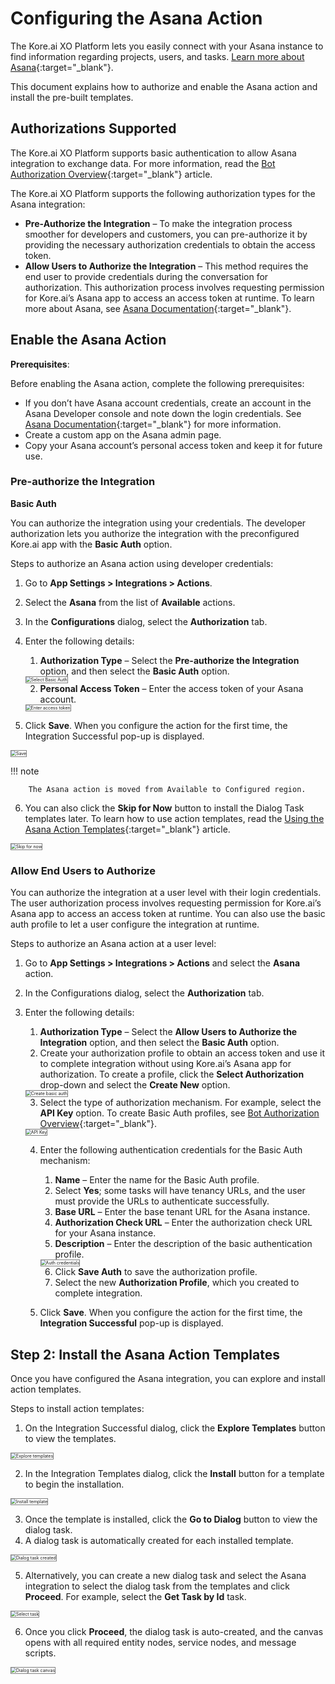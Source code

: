 
# Configuring the Asana Action

The Kore.ai XO Platform lets you easily connect with your Asana instance to find information regarding projects, users, and tasks. [Learn more about Asana](https://asana.com/){:target="_blank"}.

This document explains how to authorize and enable the Asana action and install the pre-built templates.


## Authorizations Supported

The Kore.ai XO Platform supports basic authentication to allow Asana integration to exchange data. For more information, read the [Bot Authorization Overview](../../../../dev-tools/bot-authorization/bot-authentication){:target="_blank"} article.

The Kore.ai XO Platform supports the following authorization types for the Asana integration:

* **Pre-Authorize the Integration** – To make the integration process smoother for developers and customers, you can pre-authorize it by providing the necessary authorization credentials to obtain the access token.
* **Allow Users to Authorize the Integration** – This method requires the end user to provide credentials during the conversation for authorization. This authorization process involves requesting permission for Kore.ai’s Asana app to access an access token at runtime. To learn more about Asana, see [Asana Documentation](https://developers.asana.com/docs/authentication){:target="_blank"}.


## Enable the Asana Action

**Prerequisites**:

Before enabling the Asana action, complete the following prerequisites:

* If you don’t have Asana account credentials, create an account in the Asana Developer console and note down the login credentials. See [Asana Documentation](https://developers.asana.com/docs/authentication){:target="_blank"} for more information.
* Create a custom app on the Asana admin page.
* Copy your Asana account’s personal access token and keep it for future use.


### Pre-authorize the Integration

**Basic Auth**

You can authorize the integration using your credentials. The developer authorization lets you authorize the integration with the preconfigured Kore.ai app with the **Basic Auth** option.

Steps to authorize an Asana action using developer credentials:

1. Go to **App Settings > Integrations > Actions**.
2. Select the **Asana** from the list of **Available** actions.  


3. In the **Configurations** dialog, select the **Authorization** tab.
4. Enter the following details:
    1. **Authorization Type** – Select the **Pre-authorize the Integration** option, and then select the **Basic Auth** option.  
    <img src="../images/asana-action-img2.png" alt="Select Basic Auth" title="Select Basic Auth" style="border: 1px solid gray;zoom:50%;"/>

    2. **Personal Access Token** – Enter the access token of your Asana account.  
    <img src="../images/asana-action-img3.png" alt="Enter access token" title="Enter access token" style="border: 1px solid gray;zoom:50%;"/>

5. Click **Save**. When you configure the action for the first time, the Integration Successful pop-up is displayed.  
<img src="../images/asana-action-img4.png" alt="Save" title="Save" style="border: 1px solid gray;zoom:50%;"/>

!!! note

        The Asana action is moved from Available to Configured region.

6. You can also click the **Skip for Now** button to install the Dialog Task templates later. To learn how to use action templates, read the [Using the Asana Action Templates](../using-the-asana-action-templates){:target="_blank"} article.  
<img src="../images/asana-action-img5.png" alt="Skip for now" title="Skip for now" style="border: 1px solid gray;zoom:50%;"/>


### Allow End Users to Authorize

You can authorize the integration at a user level with their login credentials. The user authorization process involves requesting permission for Kore.ai’s Asana app to access an access token at runtime. You can also use the basic auth profile to let a user configure the integration at runtime.

Steps to authorize an Asana action at a user level:

1. Go to **App Settings > Integrations > Actions** and select the **Asana** action.
2. In the Configurations dialog, select the **Authorization** tab.
3. Enter the following details:
    1. **Authorization Type** – Select the **Allow Users to Authorize the Integration** option, and then select the **Basic Auth** option.
    2. Create your authorization profile to obtain an access token and use it to complete integration without using Kore.ai’s Asana app for authorization. To create a profile, click the **Select Authorization** drop-down and select the **Create New** option.  
    <img src="../images/asana-action-img6.png" alt="Create basic auth" title="Create basic auth" style="border: 1px solid gray;zoom:50%;"/>

    3. Select the type of authorization mechanism. For example, select the **API Key** option. To create Basic Auth profiles, see [Bot Authorization Overview](../../../../dev-tools/bot-authorization/bot-authentication){:target="_blank"}.  
    <img src="../images/asana-action-img7.png" alt="API Key" title="API Key" style="border: 1px solid gray;zoom:50%;"/>

    4. Enter the following authentication credentials for the Basic Auth mechanism:
        1. **Name** – Enter the name for the Basic Auth profile.
        2. Select **Yes**; some tasks will have tenancy URLs, and the user must provide the URLs to authenticate successfully.
        3. **Base URL** – Enter the base tenant URL for the Asana instance.
        4. **Authorization Check URL** – Enter the authorization check URL for your Asana instance.
        5. **Description** – Enter the description of the basic authentication profile.  
        <img src="../images/asana-action-img8.png" alt="Auth credentials" title="Auth credentials" style="border: 1px solid gray;zoom:50%;"/>

        6. Click **Save Auth** to save the authorization profile.
        7. Select the new **Authorization Profile**, which you created to complete integration.

    5. Click **Save**. When you configure the action for the first time, the **Integration Successful** pop-up is displayed.



## Step 2: Install the Asana Action Templates

Once you have configured the Asana integration, you can explore and install action templates.

Steps to install action templates:

1. On the Integration Successful dialog, click the **Explore Templates** button to view the templates.  
<img src="../images/asana-action-img9.png" alt="Explore templates" title="Explore templates" style="border: 1px solid gray;zoom:50%;"/>

2. In the Integration Templates dialog, click the **Install** button for a template to begin the installation.  
<img src="../images/asana-action-img10.png" alt="Install template" title="Install template" style="border: 1px solid gray;zoom:50%;"/>

3. Once the template is installed, click the **Go to Dialog** button to view the dialog task.
4. A dialog task is automatically created for each installed template.  
<img src="../images/asana-action-img11.png" alt="Dialog task created" title="Dialog task created" style="border: 1px solid gray;zoom:50%;"/>

5. Alternatively, you can create a new dialog task and select the Asana integration to select the dialog task from the templates and click **Proceed**. For example, select the **Get Task by Id** task.  
<img src="../images/asana-action-img12.png" alt="Select task" title="Select task" style="border: 1px solid gray;zoom:50%;"/>

6. Once you click **Proceed**, the dialog task is auto-created, and the canvas opens with all required entity nodes, service nodes, and message scripts.  
<img src="../images/asana-action-img13.png" alt="Dialog task canvas" title="Dialog task canvas" style="border: 1px solid gray;zoom:50%;"/>